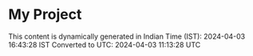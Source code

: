 # My Project

This content is dynamically generated in Indian Time (IST): 2024-04-03 16:43:28 IST
Converted to UTC: 2024-04-03 11:13:28 UTC
